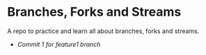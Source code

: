 # Branches, Forks and Streams

A repo to practice and learn all about branches, forks and streams.  

- *Commit 1 for feature1 branch*